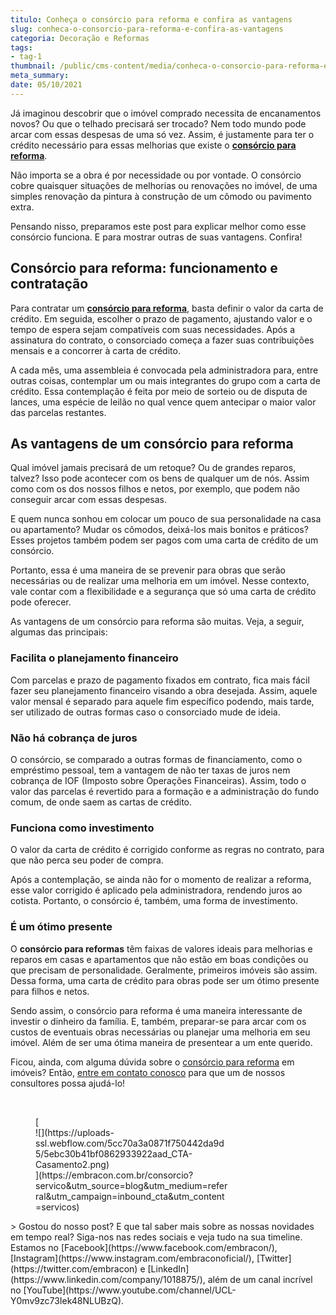 ```yaml
---
titulo: Conheça o consórcio para reforma e confira as vantagens
slug: conheca-o-consorcio-para-reforma-e-confira-as-vantagens
categoria: Decoração e Reformas
tags:
- tag-1
thumbnail: /public/cms-content/media/conheca-o-consorcio-para-reforma-e-confira-as-vantagens.jpeg
meta_summary: 
date: 05/10/2021
---
```

Já imaginou descobrir que o imóvel comprado necessita de encanamentos novos? Ou que o telhado precisará ser trocado? Nem todo mundo pode arcar com essas despesas de uma só vez. Assim, é justamente para ter o crédito necessário para essas melhorias que existe o [**consórcio para reforma**](https://www.embracon.com.br/consorcio-servicos).

Não importa se a obra é por necessidade ou por vontade. O consórcio cobre quaisquer situações de melhorias ou renovações no imóvel, de uma simples renovação da pintura à construção de um cômodo ou pavimento extra.

Pensando nisso, preparamos este post para explicar melhor como esse consórcio funciona. E para mostrar outras de suas vantagens. Confira!

Consórcio para reforma: funcionamento e contratação
---------------------------------------------------

Para contratar um [**consórcio para reforma**](https://www.embracon.com.br/consorcio-servicos), basta definir o valor da carta de crédito. Em seguida, escolher o prazo de pagamento, ajustando valor e o tempo de espera sejam compatíveis com suas necessidades. Após a assinatura do contrato, o consorciado começa a fazer suas contribuições mensais e a concorrer à carta de crédito.

A cada mês, uma assembleia é convocada pela administradora para, entre outras coisas, contemplar um ou mais integrantes do grupo com a carta de crédito. Essa contemplação é feita por meio de sorteio ou de disputa de lances, uma espécie de leilão no qual vence quem antecipar o maior valor das parcelas restantes.

As vantagens de um consórcio para reforma
-----------------------------------------

Qual imóvel jamais precisará de um retoque? Ou de grandes reparos, talvez? Isso pode acontecer com os bens de qualquer um de nós. Assim como com os dos nossos filhos e netos, por exemplo, que podem não conseguir arcar com essas despesas.

E quem nunca sonhou em colocar um pouco de sua personalidade na casa ou apartamento? Mudar os cômodos, deixá-los mais bonitos e práticos? Esses projetos também podem ser pagos com uma carta de crédito de um consórcio.

Portanto, essa é uma maneira de se prevenir para obras que serão necessárias ou de realizar uma melhoria em um imóvel. Nesse contexto, vale contar com a flexibilidade e a segurança que só uma carta de crédito pode oferecer.

As vantagens de um consórcio para reforma são muitas. Veja, a seguir, algumas das principais:

### Facilita o planejamento financeiro

Com parcelas e prazo de pagamento fixados em contrato, fica mais fácil fazer seu planejamento financeiro visando a obra desejada. Assim, aquele valor mensal é separado para aquele fim específico podendo, mais tarde, ser utilizado de outras formas caso o consorciado mude de ideia.

### Não há cobrança de juros

O consórcio, se comparado a outras formas de financiamento, como o empréstimo pessoal, tem a vantagem de não ter taxas de juros nem cobrança de IOF (Imposto sobre Operações Financeiras). Assim, todo o valor das parcelas é revertido para a formação e a administração do fundo comum, de onde saem as cartas de crédito.

### Funciona como investimento

O valor da carta de crédito é corrigido conforme as regras no contrato, para que não perca seu poder de compra.

Após a contemplação, se ainda não for o momento de realizar a reforma, esse valor corrigido é aplicado pela administradora, rendendo juros ao cotista. Portanto, o consórcio é, também, uma forma de investimento.

### É um ótimo presente

O **consórcio para reformas** têm faixas de valores ideais para melhorias e reparos em casas e apartamentos que não estão em boas condições ou que precisam de personalidade. Geralmente, primeiros imóveis são assim. Dessa forma, uma carta de crédito para obras pode ser um ótimo presente para filhos e netos.

Sendo assim, o consórcio para reforma é uma maneira interessante de investir o dinheiro da família. E, também, preparar-se para arcar com os custos de eventuais obras necessárias ou planejar uma melhoria em seu imóvel. Além de ser uma ótima maneira de presentear a um ente querido.

Ficou, ainda, com alguma dúvida sobre o [consórcio para reforma](https://www.embracon.com.br/consorcio-servicos) em imóveis? Então, [entre em contato conosco](https://www.embracon.com.br/fale-com-consultor) para que um de nossos consultores possa ajudá-lo!

‍

<figure class="w-richtext-figure-type-image w-richtext-align-center" style="max-width:310px">[<div>![](https://uploads-ssl.webflow.com/5cc70a3a0871f750442da9d5/5ebc30b41bf0862933922aad_CTA-Casamento2.png)</div>](https://embracon.com.br/consorcio?servico&utm_source=blog&utm_medium=referral&utm_campaign=inbound_cta&utm_content=servicos)</figure>> Gostou do nosso post? E que tal saber mais sobre as nossas novidades em tempo real? Siga-nos nas redes sociais e veja tudo na sua timeline. Estamos no [Facebook](https://www.facebook.com/embracon/), [Instagram](https://www.instagram.com/embraconoficial/), [Twitter](https://twitter.com/embracon) e [LinkedIn](https://www.linkedin.com/company/1018875/), além de um canal incrível no [YouTube](https://www.youtube.com/channel/UCL-Y0mv9zc73Iek48NLUBzQ).

‍
